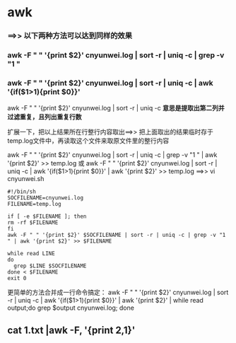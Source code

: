 # awk

### ==&gt;&gt; 以下两种方法可以达到同样的效果

### awk -F " " '{print $2}' cnyunwei.log \| sort -r \| uniq -c \| grep -v "1 "

### awk -F " " '{print $2}' cnyunwei.log \| sort -r \| uniq -c \| awk '{if\($1&gt;1\){print $0}}'

awk -F " " '{print $2}' cnyunwei.log \| sort -r \| uniq -c **意思是提取出第二列并过滤重复，且列出重复行数**

扩展一下，把以上结果所在行整行内容取出==&gt;&gt; 把上面取出的结果临时存于temp.log文件中，再读取这个文件来取原文件里的整行内容

awk -F " " '{print $2}' cnyunwei.log \| sort -r \| uniq -c \| grep -v "1 " \| awk '{print $2}' &gt;&gt; temp.log 或 awk -F " " '{print $2}' cnyunwei.log \| sort -r \| uniq -c \| awk '{if\($1&gt;1\){print $0}}' \| awk '{print $2}' &gt;&gt; temp.log ==&gt;&gt; vi cnyunwei.sh

```text
#!/bin/sh
SOCFILENAME=cnyunwei.log
FILENAME=temp.log

if [ -e $FILENAME ]; then
rm -rf $FILENAME
fi
awk -F " " '{print $2}' $SOCFILENAME | sort -r | uniq -c | grep -v "1 " | awk '{print $2}' >> $FILENAME

while read LINE
do
  grep $LINE $SOCFILENAME
done < $FILENAME
exit 0
```

更简单的方法合并成一行命令搞定： awk -F " " '{print $2}' cnyunwei.log \| sort -r \| uniq -c \| awk '{if\($1&gt;1\){print $0}}' \| awk '{print $2}' \| while read output;do grep $output cnyunwei.log; done

## cat 1.txt \|awk -F, '{print $2,$1}'

